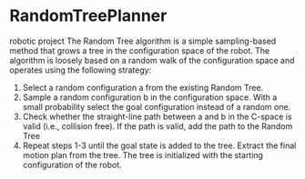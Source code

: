 # RandomTreePlanner

robotic project
The Random Tree algorithm is a simple sampling-based method that grows a tree in the configuration space of the robot. The algorithm is loosely based on a random walk of the configuration space and operates using the following strategy:

1. Select a random configuration a from the existing Random Tree.
2. Sample a random configuration b in the configuration space. With a small probability select the goal configuration instead of a random one.
3. Check whether the straight-line path between a and b in the C-space is valid (i.e., collision free). If the path is valid, add the path to the Random Tree
4. Repeat steps 1-3 until the goal state is added to the tree. Extract the final motion plan from the tree. The tree is initialized with the starting configuration of the robot.

